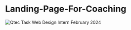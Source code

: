 # Landing-Page-For-Coaching

![Qtec Task Web Design Intern February 2024](https://github.com/Ashik-477/Landing-Page-For-Coaching/assets/107696036/0bbd4efc-4cf8-4960-a571-27961a99f16e)
